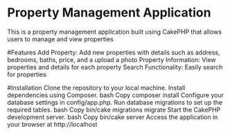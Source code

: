 # Property Management Application
This is a property management application built using CakePHP that allows users to manage and view properties

#Features
Add Property: Add new properties with details such as address, bedrooms, baths, price, and a upload a photo
Property Information: View properties and details for each property
Search Functionality: Easily search for properties

#Installation
Clone the repository to your local machine.
Install dependencies using Composer.
bash
Copy
composer install
Configure your database settings in config/app.php.
Run database migrations to set up the required tables.
bash
Copy
bin/cake migrations migrate
Start the CakePHP development server.
bash
Copy
bin/cake server
Access the application in your browser at http://localhost

